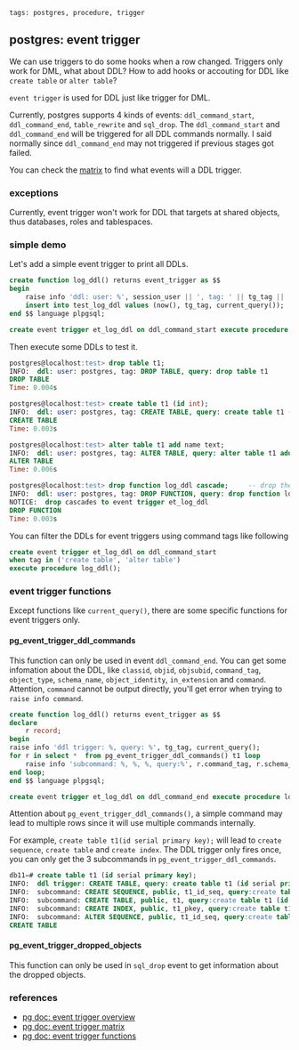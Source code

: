 ```metadata
tags: postgres, procedure, trigger
```

## postgres: event trigger

We can use triggers to do some hooks when a row changed. Triggers only work for DML,
 what about DDL? How to add hooks or accouting for DDL like `create table` or `alter table`?

`event trigger` is used for DDL just like trigger for DML.

Currently, postgres supports 4 kinds of events: `ddl_command_start`, `ddl_command_end`,
 `table_rewrite` and `sql_drop`. The `ddl_command_start` and `ddl_command_end` will be
 triggered for all DDL commands normally. I said normally since `ddl_command_end` may
 not triggered if previous stages got failed.

You can check the [matrix](https://www.postgresql.org/docs/12/event-trigger-matrix.html)
 to find what events will a DDL trigger.

### exceptions
Currently, event trigger won't work for DDL that targets at shared objects, thus
 databases, roles and tablespaces.

### simple demo
Let's add a simple event trigger to print all DDLs.

```sql
create function log_ddl() returns event_trigger as $$
begin
    raise info 'ddl: user: %', session_user || ', tag: ' || tg_tag || ', query: ' || current_query();
    insert into test_log_ddl values (now(), tg_tag, current_query());
end $$ language plpgsql;

create event trigger et_log_ddl on ddl_command_start execute procedure log_ddl();
```

Then execute some DDLs to test it.

```sql
postgres@localhost:test> drop table t1;
INFO:  ddl: user: postgres, tag: DROP TABLE, query: drop table t1
DROP TABLE
Time: 0.004s

postgres@localhost:test> create table t1 (id int);
INFO:  ddl: user: postgres, tag: CREATE TABLE, query: create table t1 (id int)
CREATE TABLE
Time: 0.003s

postgres@localhost:test> alter table t1 add name text;
INFO:  ddl: user: postgres, tag: ALTER TABLE, query: alter table t1 add name text
ALTER TABLE
Time: 0.006s

postgres@localhost:test> drop function log_ddl cascade;     -- drop the trigger function itself
INFO:  ddl: user: postgres, tag: DROP FUNCTION, query: drop function log_ddl cascade
NOTICE:  drop cascades to event trigger et_log_ddl
DROP FUNCTION
Time: 0.003s
```

You can filter the DDLs for event triggers using command tags like following

```sql
create event trigger et_log_ddl on ddl_command_start
when tag in ('create table', 'alter table')
execute procedure log_ddl();
```

### event trigger functions
Except functions like `current_query()`, there are some specific functions for event
 triggers only.

#### pg_event_trigger_ddl_commands
This function can only be used in event `ddl_command_end`. You can get some infomation
 about the DDL, like `classid`, `objid`, `objsubid`, `command_tag`, `object_type`,
 `schema_name`, `object_identity`, `in_extension` and `command`. Attention, `command`
 cannot be output directly, you'll get error when trying to `raise info command`.

```sql
create function log_ddl() returns event_trigger as $$
declare
    r record;
begin
raise info 'ddl trigger: %, query: %', tg_tag, current_query();
for r in select *  from pg_event_trigger_ddl_commands() t1 loop
    raise info 'subcommand: %, %, %, query:%', r.command_tag, r.schema_name, r.objid::regclass::text, current_query();
end loop;
end $$ language plpgsql;

create event trigger et_log_ddl on ddl_command_end execute procedure log_ddl();
```

Attention about `pg_event_trigger_ddl_commands()`, a simple command may lead to multiple
 rows since it will use multiple commands internally.

For example, `create table t1(id serial primary key);` will lead to `create sequence`,
 `create table` and `create index`. The DDL trigger only fires once, you can only get
 the 3 subcommands in `pg_event_trigger_ddl_commands`.

```sql
db11=# create table t1 (id serial primary key);
INFO:  ddl trigger: CREATE TABLE, query: create table t1 (id serial primary key);
INFO:  subcommand: CREATE SEQUENCE, public, t1_id_seq, query:create table t1 (id serial primary key);
INFO:  subcommand: CREATE TABLE, public, t1, query:create table t1 (id serial primary key);
INFO:  subcommand: CREATE INDEX, public, t1_pkey, query:create table t1 (id serial primary key);
INFO:  subcommand: ALTER SEQUENCE, public, t1_id_seq, query:create table t1 (id serial primary key);
CREATE TABLE
```

#### pg_event_trigger_dropped_objects
This function can only be used in `sql_drop` event to get information about the dropped
 objects.

### references
- [pg doc: event trigger overview](https://www.postgresql.org/docs/12/event-trigger-definition.html)
- [pg doc: event trigger matrix](https://www.postgresql.org/docs/12/event-trigger-matrix.html)
- [pg doc: event trigger functions](https://www.postgresql.org/docs/12/functions-event-triggers.html)
